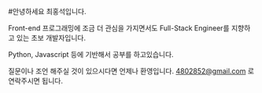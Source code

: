 #안녕하세요 최홍석입니다.

Front-end 프로그래밍에 조금 더 관심을 가지면서도 Full-Stack Engineer를 지향하고 있는 초보 개발자입니다.

Python, Javascript 등에 기반해서 공부를 하고있습니다.

질문이나 조언 해주실 것이 있으시다면 언제나 환영입니다. 4802852@gmail.com 로 연락주시면 됩니다.

<!---
- 👋 Hi, I’m @4802852
- 👀 I’m interested in ...
- 🌱 I’m currently learning ...
- 💞️ I’m looking to collaborate on ...
- 📫 How to reach me ...
--->

<!---
4802852/4802852 is a ✨ special ✨ repository because its `README.md` (this file) appears on your GitHub profile.
You can click the Preview link to take a look at your changes.
--->

